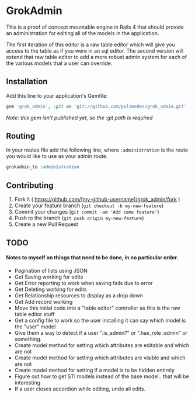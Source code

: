 # GrokAdmin

This is a proof of concept mountable engine in Rails 4 that should provide an administration for editing all of the models in the application. 

The first iteration of this editor is a raw table editor which will give you access to the table as if you were in an sql editor.
The second version will extend that raw table editor to add a more robust admin system for each of the various models that a user can override.

## Installation

Add this line to your application's Gemfile:

```ruby
gem 'grok_admin', :git => 'git://github.com/palamedes/grok_admin.git'
```

_Note: this gem isn't published yet, so the :git path is required_

## Routing

In your routes file add the following line, where `:administration` is the route you would like to use as your admin route.

```ruby
grokadmin_to :administration
```

## Contributing

1. Fork it ( https://github.com/[my-github-username]/grok_admin/fork )
2. Create your feature branch (`git checkout -b my-new-feature`)
3. Commit your changes (`git commit -am 'Add some feature'`)
4. Push to the branch (`git push origin my-new-feature`)
5. Create a new Pull Request


## TODO
#### Notes to myself on things that need to be done, in no particular order.

  * Pagination of lists using JSON
  * Get Saving working for edits
  * Get Error reporting to work when saving fails due to error
  * Get Deleting working for edits
  * Get Relationship resources to display as a drop down
  * Get Add record working
  * Move this initial code into a "table editor" controller as this is the raw table editor stuff
  * Get a config file to work so the user installing it can say which model is the "user" model
  * Give them a way to detect if a user ".is_admin?" or ".has_role :admin" or something.
  * Create model method for setting which attributes are editable and which are not
  * Create model method for setting which attributes are visible and which are not
  * Create model method for setting if a model is to be hidden entirely
  * Figure out how to get STI models instead of the base model.. that will be interesting
  * If a user closes accordion while editing, undo all edits.
  
  